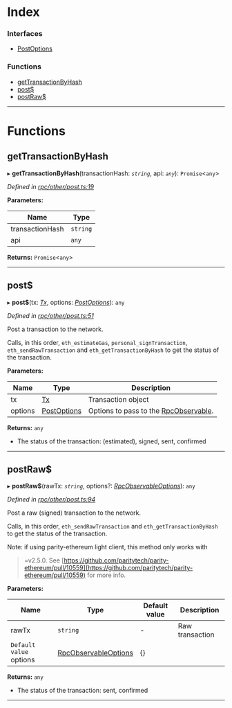 

# Index

### Interfaces

* [PostOptions](../interfaces/_rpc_other_post_.postoptions.md)

### Functions

* [getTransactionByHash](_rpc_other_post_.md#gettransactionbyhash)
* [post$](_rpc_other_post_.md#post_)
* [postRaw$](_rpc_other_post_.md#postraw_)

---

# Functions

<a id="gettransactionbyhash"></a>

##  getTransactionByHash

▸ **getTransactionByHash**(transactionHash: *`string`*, api: *`any`*): `Promise`<`any`>

*Defined in [rpc/other/post.ts:19](https://github.com/paritytech/js-libs/blob/fed24c5/packages/light.js/src/rpc/other/post.ts#L19)*

**Parameters:**

| Name | Type |
| ------ | ------ |
| transactionHash | `string` |
| api | `any` |

**Returns:** `Promise`<`any`>

___
<a id="post_"></a>

##  post$

▸ **post$**(tx: *[Tx](_types_.md#tx)*, options: *[PostOptions](../interfaces/_rpc_other_post_.postoptions.md)*): `any`

*Defined in [rpc/other/post.ts:51](https://github.com/paritytech/js-libs/blob/fed24c5/packages/light.js/src/rpc/other/post.ts#L51)*

Post a transaction to the network.

Calls, in this order, `eth_estimateGas`, `personal_signTransaction`, `eth_sendRawTransaction` and `eth_getTransactionByHash` to get the status of the transaction.

**Parameters:**

| Name | Type | Description |
| ------ | ------ | ------ |
| tx | [Tx](_types_.md#tx) |  Transaction object |
| options | [PostOptions](../interfaces/_rpc_other_post_.postoptions.md) |  Options to pass to the [RpcObservable](../interfaces/_types_.rpcobservable.md). |

**Returns:** `any`
*   The status of the transaction: (estimated), signed, sent, confirmed

___
<a id="postraw_"></a>

##  postRaw$

▸ **postRaw$**(rawTx: *`string`*, options?: *[RpcObservableOptions](../interfaces/_types_.rpcobservableoptions.md)*): `any`

*Defined in [rpc/other/post.ts:94](https://github.com/paritytech/js-libs/blob/fed24c5/packages/light.js/src/rpc/other/post.ts#L94)*

Post a raw (signed) transaction to the network.

Calls, in this order, `eth_sendRawTransaction` and `eth_getTransactionByHash` to get the status of the transaction.

Note: if using parity-ethereum light client, this method only works with

> \=v2.5.0. See [https://github.com/paritytech/parity-ethereum/pull/10559](https://github.com/paritytech/parity-ethereum/pull/10559) for more info.

**Parameters:**

| Name | Type | Default value | Description |
| ------ | ------ | ------ | ------ |
| rawTx | `string` | - |  Raw transaction |
| `Default value` options | [RpcObservableOptions](../interfaces/_types_.rpcobservableoptions.md) |  {} |

**Returns:** `any`
*   The status of the transaction: sent, confirmed

___

